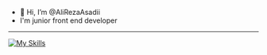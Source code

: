 - 👋 Hi, I’m @AliRezaAsadii
- I'm junior front end developer

- ---
[![My Skills](https://skillicons.dev/icons?i=js,html,css,sass,tailwind)](https://skillicons.dev)

<!---
alirezaAsadii/alirezaAsadii is a ✨ special ✨ repository because its `README.md` (this file) appears on your GitHub profile.
You can click the Preview link to take a look at your changes.
--->
